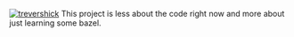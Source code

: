 [![trevershick](https://circleci.com/gh/trevershick/wpp.svg?style=svg)](https://app.circleci.com/pipelines/github/trevershick/wpp?branch=main)
This project is less about the code right now and more about just learning some bazel.
